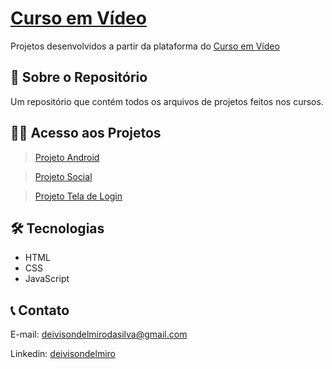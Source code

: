 # [Curso em Vídeo](https://www.cursoemvideo.com/)

Projetos desenvolvidos a partir da plataforma do [Curso em Vídeo](https://www.cursoemvideo.com/)

## 📖 Sobre o Repositório

Um repositório que contém todos os arquivos de projetos feitos nos cursos.

## 👨‍💻 Acesso aos Projetos
> [Projeto Android](https://deivisondelmiro.github.io/projeto-android/)

> [Projeto Social](https://deivisondelmiro.github.io/curso-em-video-projetos/Projetos/Projeto%20Social/projeto%20social%202.0/)

> [Projeto Tela de Login](https://deivisondelmiro.github.io/curso-em-video-projetos/Projetos/Tela%20de%20Login/)

## 🛠️ Tecnologias

- HTML
- CSS
- JavaScript

## 📞 Contato

E-mail: deivisondelmirodasilva@gmail.com

Linkedin: [deivisondelmiro](https://www.linkedin.com/in/deivisondelmiro/)

